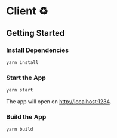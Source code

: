 # Client ♻️

## Getting Started

### Install Dependencies

```bash
yarn install
```

### Start the App

```bash
yarn start
```

The app will open on [http://localhost:1234](http://localhost:1234).

### Build the App

```bash
yarn build
```
